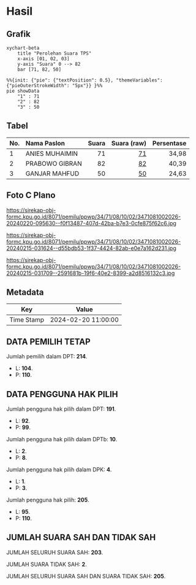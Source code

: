 # Hasil

## Grafik

```mermaid
xychart-beta
    title "Perolehan Suara TPS"
    x-axis [01, 02, 03]
    y-axis "Suara" 0 --> 82
    bar [71, 82, 50]
```

```mermaid
%%{init: {"pie": {"textPosition": 0.5}, "themeVariables": {"pieOuterStrokeWidth": "5px"}} }%%
pie showData
    "1" : 71
    "2" : 82
    "3" : 50
```

## Tabel

| No. | Nama Paslon    | Suara | Suara (raw) | Persentase |
|:--- |:-------------- | -----:| -----------:| ----------:|
| 1   | ANIES MUHAIMIN | 71    | [71][p-1]   | 34,98      |
| 2   | PRABOWO GIBRAN | 82    | [82][p-2]   | 40,39      |
| 3   | GANJAR MAHFUD  | 50    | [50][p-3]   | 24,63      |


[p-1]: https://github.com/gigit-pemilu/pemilu-2024-34-di-yogyakarta/blob/main/pilpres/hitung-suara/sub/34-di-yogyakarta/sub/71-kota-yogyakarta/sub/08-mantrijeron/sub/1002-suryodiningratan/sub/026-tps/sub/paslon-1.txt
[p-2]: https://github.com/gigit-pemilu/pemilu-2024-34-di-yogyakarta/blob/main/pilpres/hitung-suara/sub/34-di-yogyakarta/sub/71-kota-yogyakarta/sub/08-mantrijeron/sub/1002-suryodiningratan/sub/026-tps/sub/paslon-2.txt
[p-3]: https://github.com/gigit-pemilu/pemilu-2024-34-di-yogyakarta/blob/main/pilpres/hitung-suara/sub/34-di-yogyakarta/sub/71-kota-yogyakarta/sub/08-mantrijeron/sub/1002-suryodiningratan/sub/026-tps/sub/paslon-3.txt

## Foto C Plano

https://sirekap-obj-formc.kpu.go.id/8071/pemilu/ppwp/34/71/08/10/02/3471081002026-20240220-095630--f0f13487-407d-42ba-b7e3-0cfe875f62c6.jpg

https://sirekap-obj-formc.kpu.go.id/8071/pemilu/ppwp/34/71/08/10/02/3471081002026-20240215-031624--d55bdb53-1f37-4424-82ab-e0e7a162d231.jpg

https://sirekap-obj-formc.kpu.go.id/8071/pemilu/ppwp/34/71/08/10/02/3471081002026-20240215-031709--2591681b-19f6-40e2-8399-a2d8516132c3.jpg


## Metadata

| Key        | Value               |
| ---------- | ------------------- |
| Time Stamp | 2024-02-20 11:00:00 |


## DATA PEMILIH TETAP

Jumlah pemilih dalam DPT: **214**.
 * L: **104**.
 * P: **110**.

## DATA PENGGUNA HAK PILIH

Jumlah pengguna hak pilih dalam DPT: **191**.
 * L: **92**.
 * P: **99**.

Jumlah pengguna hak pilih dalam DPTb: **10**.
 * L: **2**.
 * P: **8**.

Jumlah pengguna hak pilih dalam DPK: **4**.
 * L: **1**.
 * P: **3**.

Jumlah pengguna hak pilih: **205**.
 * L: **95**.
 * P: **110**.

## JUMLAH SUARA SAH DAN TIDAK SAH

JUMLAH SELURUH SUARA SAH: **203**.

JUMLAH SUARA TIDAK SAH: **2**.

JUMLAH SELURUH SUARA SAH DAN SUARA TIDAK SAH: **205**.


